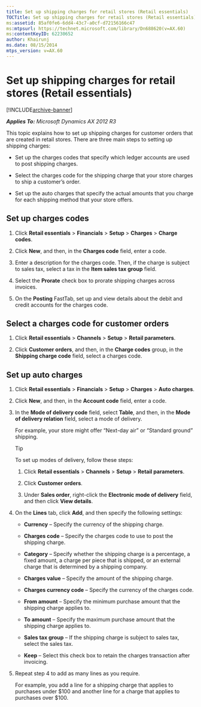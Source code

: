 ```yaml
---
title: Set up shipping charges for retail stores (Retail essentials)
TOCTitle: Set up shipping charges for retail stores (Retail essentials)
ms:assetid: 85af0fe6-6dd4-43c7-a0cf-d72156166c47
ms:mtpsurl: https://technet.microsoft.com/library/Dn688620(v=AX.60)
ms:contentKeyID: 62230652
author: Khairunj
ms.date: 08/15/2014
mtps_version: v=AX.60
---
```


# Set up shipping charges for retail stores (Retail essentials) 


[!INCLUDE[archive-banner](includes/archive-banner.md)]


_**Applies To:** Microsoft Dynamics AX 2012 R3_

This topic explains how to set up shipping charges for customer orders that are created in retail stores. There are three main steps to setting up shipping charges:

  - Set up the charges codes that specify which ledger accounts are used to post shipping charges.

  - Select the charges code for the shipping charge that your store charges to ship a customer’s order.

  - Set up the auto charges that specify the actual amounts that you charge for each shipping method that your store offers.

## Set up charges codes

1.  Click **Retail essentials** \> **Financials** \> **Setup** \> **Charges** \> **Charge codes**.

2.  Click **New**, and then, in the **Charges code** field, enter a code.

3.  Enter a description for the charges code. Then, if the charge is subject to sales tax, select a tax in the **Item sales tax group** field.

4.  Select the **Prorate** check box to prorate shipping charges across invoices.

5.  On the **Posting** FastTab, set up and view details about the debit and credit accounts for the charges code.

## Select a charges code for customer orders

1.  Click **Retail essentials** \> **Channels** \> **Setup** \> **Retail parameters**.

2.  Click **Customer orders**, and then, in the **Charge codes** group, in the **Shipping charge code** field, select a charges code.

## Set up auto charges

1.  Click **Retail essentials** \> **Financials** \> **Setup** \> **Charges** \> **Auto charges**.

2.  Click **New**, and then, in the **Account code** field, enter a code.

3.  In the **Mode of delivery code** field, select **Table**, and then, in the **Mode of delivery relation** field, select a mode of delivery.
    
    For example, your store might offer “Next-day air” or “Standard ground” shipping.
    

    > [!TIP]
    > <P>To set up modes of delivery, follow these steps:</P>
    > <OL>
    > <LI>
    > <P>Click <STRONG>Retail essentials</STRONG> &gt; <STRONG>Channels</STRONG> &gt; <STRONG>Setup</STRONG> &gt; <STRONG>Retail parameters</STRONG>.</P>
    > <LI>
    > <P>Click <STRONG>Customer orders</STRONG>.</P>
    > <LI>
    > <P>Under <STRONG>Sales order</STRONG>, right-click the <STRONG>Electronic mode of delivery</STRONG> field, and then click <STRONG>View details</STRONG>.</P></LI></OL>



4.  On the **Lines** tab, click **Add**, and then specify the following settings:
    
      - **Currency** – Specify the currency of the shipping charge.
    
      - **Charges code** – Specify the charges code to use to post the shipping charge.
    
      - **Category** – Specify whether the shipping charge is a percentage, a fixed amount, a charge per piece that is shipped, or an external charge that is determined by a shipping company.
    
      - **Charges value** – Specify the amount of the shipping charge.
    
      - **Charges currency code** – Specify the currency of the charges code.
    
      - **From amount** – Specify the minimum purchase amount that the shipping charge applies to.
    
      - **To amount** – Specify the maximum purchase amount that the shipping charge applies to.
    
      - **Sales tax group** – If the shipping charge is subject to sales tax, select the sales tax.
    
      - **Keep** – Select this check box to retain the charges transaction after invoicing.

5.  Repeat step 4 to add as many lines as you require.
    
    For example, you add a line for a shipping charge that applies to purchases under $100 and another line for a charge that applies to purchases over $100.

  


